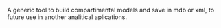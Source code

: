 A generic tool to build compartimental models and save in mdb or xml, to future use in another analitical aplications.
